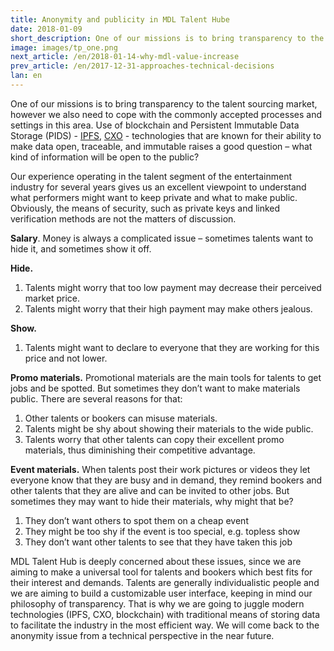 ```yaml
---
title: Anonymity and publicity in MDL Talent Hube
date: 2018-01-09
short_description: One of our missions is to bring transparency to the talent sourcing market 
image: images/tp_one.png
next_article: /en/2018-01-14-why-mdl-value-increase
prev_article: /en/2017-12-31-approaches-technical-decisions
lan: en
---
```

 
One of our missions is to bring transparency to the talent sourcing market, however we also need to cope with the commonly accepted processes and settings in this area. Use of blockchain and Persistent Immutable Data Storage (PIDS) - [IPFS](https://ipfs.io/), [CXO](https://www.skycoin.net/) - technologies that are known for their ability to make data open, traceable, and immutable raises a good question – what kind of information will be open to the public?

Our experience operating in the talent segment of the entertainment industry for several years gives us an excellent viewpoint to understand what performers might want to keep private and what to make public. Obviously, the means of security, such as private keys and linked verification methods are not the matters of discussion.

__Salary__. Money is always a complicated issue – sometimes talents want to hide it, and sometimes show it off.

__Hide.__

1. Talents might worry that too low payment may decrease their perceived market price.
2. Talents might worry that their high payment may make others jealous.

__Show.__

1. Talents might want to declare to everyone that they are working for this price and not lower.

__Promo materials.__ Promotional materials are the main tools for talents to get jobs and be spotted. But sometimes they don’t want to make materials public. There are several reasons for that:

1. Other talents or bookers can misuse materials.
2. Talents might be shy about showing their materials to the wide public.
3. Talents worry that other talents can copy their excellent promo materials, thus diminishing their competitive advantage.

__Event materials.__ When talents post their work pictures or videos they let everyone know that they are busy and in demand, they remind bookers and other talents that they are alive and can be invited to other jobs. But sometimes they may want to hide their materials, why might that be?

1. They don’t want others to spot them on a cheap event
2. They might be too shy if the event is too special, e.g. topless show
3. They don’t want other talents to see that they have taken this job

MDL Talent Hub is deeply concerned about these issues, since we are aiming to make a universal tool for talents and bookers which best fits for their interest and demands. Talents are generally individualistic people and we are aiming to build a customizable user interface, keeping in mind our philosophy of transparency. That is why we are going to juggle modern technologies (IPFS, CXO, blockchain) with traditional means of storing data to facilitate the industry in the most efficient way. We will come back to the anonymity issue from a technical perspective in the near future.